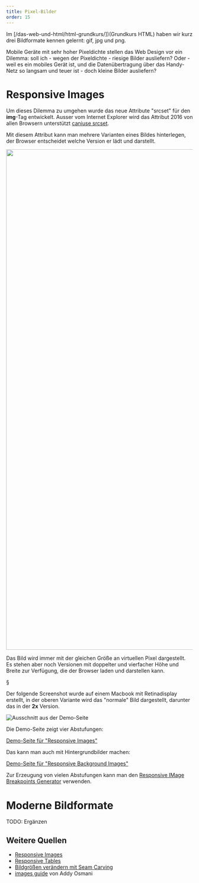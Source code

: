 ```yaml
---
title: Pixel-Bilder
order: 15
---
```



Im [/das-web-und-html/html-grundkurs/])(Grundkurs HTML) haben wir kurz drei 
Bildformate kennen gelernt: gif, jpg und png.


Mobile Geräte mit sehr hoher Pixeldichte stellen das Web Design vor ein
Dilemma: soll ich - wegen der Pixeldichte - riesige Bilder ausliefern?
Oder - weil es ein mobiles Gerät ist, und die Datenübertragung über
das Handy-Netz so langsam und teuer ist - doch kleine Bilder ausliefern?


# Responsive Images

Um dieses Dilemma zu umgehen wurde das neue Attribute "srcset" für den **img**-Tag entwickelt.
Ausser vom Internet Explorer wird das Attribut 2016 von
allen Browsern unterstützt [caniuse srcset](http://caniuse.com/#feat=srcset).

Mit diesem Attribut kann man mehrere Varianten eines Bildes hinterlegen,
der Browser entscheidet welche Version er lädt und darstellt.

<htmlcode>
  <img src="salzburg.jpg" style="width: 1353px; height: 461px;"
       srcset="salzburg.jpg, salzburg@2x.jpg 2x, salzburg@4x.jpg 4x">
</htmlcode>

Das Bild wird immer mit der gleichen Größe an virtuellen Pixel dargestellt.
Es stehen aber noch Versionen mit doppelter und vierfacher Höhe und Breite
zur Verfügung, die der Browser laden und darstellen kann.

§

Der folgende Screenshot wurde auf einem Macbook mit Retinadisplay erstellt,
in der oberen Variante wird das "normale" Bild dargestellt, darunter das in
der **2x** Version.

![Ausschnitt aus der Demo-Seite](/images/css-layout/vergleich.jpg)

Die Demo-Seite zeigt vier Abstufungen:

[Demo-Seite für "Responsive Images"](/images/responsive-images/index.html)

Das kann man auch mit Hintergrundbilder machen:

[Demo-Seite für "Responsive Background Images"](/images/responsive-images/background.html)

Zur Erzeugung von vielen Abstufungen kann man den [Responsive IMage Breakpoints Generator](http://www.responsivebreakpoints.com/) verwenden.


# Moderne Bildformate


TODO: Ergänzen


Weitere Quellen
--------------

* [Responsive Images](https://blog.ycombinator.com/how-to-use-responsive-images/)
* [Responsive Tables](http://blog.cloudfour.com/picking-responsive-tables-solution/)
* [Bildgrößen verändern mit Seam Carving](https://www.youtube.com/watch?v=6NcIJXTlugc)
* [images guide](https://images.guide/) von Addy Osmani